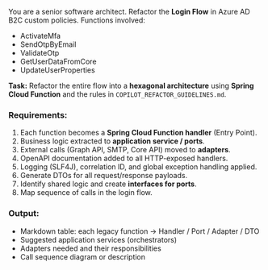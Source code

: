 You are a senior software architect.
Refactor the **Login Flow** in Azure AD B2C custom policies. Functions involved:

- ActivateMfa
- SendOtpByEmail
- ValidateOtp
- GetUserDataFromCore
- UpdateUserProperties

**Task:** Refactor the entire flow into a **hexagonal architecture** using **Spring Cloud Function** and the rules in `COPILOT_REFACTOR_GUIDELINES.md`.

### Requirements:
1. Each function becomes a **Spring Cloud Function handler** (Entry Point).
2. Business logic extracted to **application service / ports**.
3. External calls (Graph API, SMTP, Core API) moved to **adapters**.
4. OpenAPI documentation added to all HTTP-exposed handlers.
5. Logging (SLF4J), correlation ID, and global exception handling applied.
6. Generate DTOs for all request/response payloads.
7. Identify shared logic and create **interfaces for ports**.
8. Map sequence of calls in the login flow.

### Output:
- Markdown table: each legacy function → Handler / Port / Adapter / DTO
- Suggested application services (orchestrators)
- Adapters needed and their responsibilities
- Call sequence diagram or description
